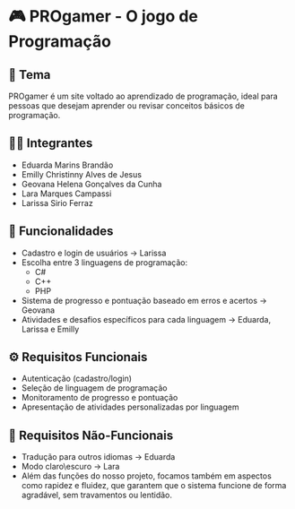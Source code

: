# 🎮 PROgamer - O jogo de Programação

## 📱 Tema

PROgamer é um site voltado ao aprendizado de programação, ideal para pessoas que desejam aprender ou revisar conceitos básicos de programação.

## 👩‍💻 Integrantes

- Eduarda Marins Brandão  
- Emilly Christinny Alves de Jesus  
- Geovana Helena Gonçalves da Cunha  
- Lara Marques Campassi  
- Larissa Sirio Ferraz  

## 🧩 Funcionalidades

- Cadastro e login de usuários  -> Larissa
- Escolha entre 3 linguagens de programação:  
  - C#  
  - C++
  - PHP 
- Sistema de progresso e pontuação baseado em erros e acertos -> Geovana 
- Atividades e desafios específicos para cada linguagem -> Eduarda, Larissa e Emilly

## ⚙️ Requisitos Funcionais

- Autenticação (cadastro/login)  
- Seleção de linguagem de programação 
- Monitoramento de progresso e pontuação  
- Apresentação de atividades personalizadas por linguagem

## 📐 Requisitos Não-Funcionais

- Tradução para outros idiomas -> Eduarda
- Modo claro\escuro -> Lara
- Além das funções do nosso projeto, focamos também em aspectos como rapidez e fluidez, que garantem que o sistema funcione de forma agradável, sem travamentos ou lentidão.
